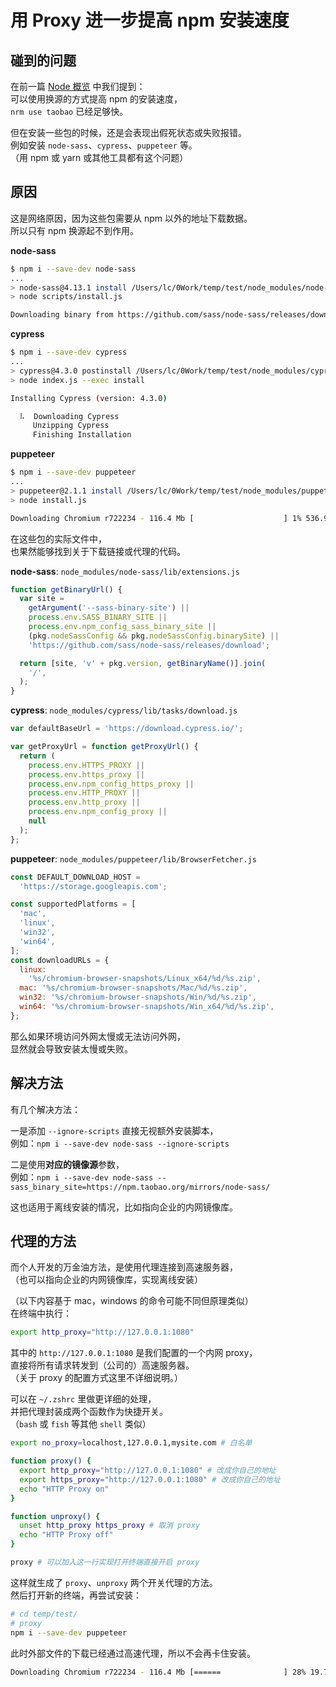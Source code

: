 # 用 Proxy 进一步提高 npm 安装速度

## 碰到的问题

在前一篇 [Node 概览](./npm-overview.md) 中我们提到：  
可以使用换源的方式提高 npm 的安装速度，  
`nrm use taobao` 已经足够快。

但在安装一些包的时候，还是会表现出假死状态或失败报错。  
例如安装 `node-sass`、`cypress`、`puppeteer` 等。  
（用 npm 或 yarn 或其他工具都有这个问题）

## 原因

这是网络原因，因为这些包需要从 npm 以外的地址下载数据。  
所以只有 npm 换源起不到作用。

**node-sass**

```bash
$ npm i --save-dev node-sass
...
> node-sass@4.13.1 install /Users/lc/0Work/temp/test/node_modules/node-sass
> node scripts/install.js

Downloading binary from https://github.com/sass/node-sass/releases/download/v4.13.1/darwin-x64-79_binding.node
```

**cypress**

```bash
$ npm i --save-dev cypress
...
> cypress@4.3.0 postinstall /Users/lc/0Work/temp/test/node_modules/cypress
> node index.js --exec install

Installing Cypress (version: 4.3.0)

  ⠧  Downloading Cypress
     Unzipping Cypress
     Finishing Installation
```

**puppeteer**

```bash
$ npm i --save-dev puppeteer
...
> puppeteer@2.1.1 install /Users/lc/0Work/temp/test/node_modules/puppeteer
> node install.js

Downloading Chromium r722234 - 116.4 Mb [                    ] 1% 536.9s
```

在这些包的实际文件中，  
也果然能够找到关于下载链接或代理的代码。

**node-sass**: `node_modules/node-sass/lib/extensions.js`

```js
function getBinaryUrl() {
  var site =
    getArgument('--sass-binary-site') ||
    process.env.SASS_BINARY_SITE ||
    process.env.npm_config_sass_binary_site ||
    (pkg.nodeSassConfig && pkg.nodeSassConfig.binarySite) ||
    'https://github.com/sass/node-sass/releases/download';

  return [site, 'v' + pkg.version, getBinaryName()].join(
    '/',
  );
}
```

**cypress**: `node_modules/cypress/lib/tasks/download.js`

```js
var defaultBaseUrl = 'https://download.cypress.io/';

var getProxyUrl = function getProxyUrl() {
  return (
    process.env.HTTPS_PROXY ||
    process.env.https_proxy ||
    process.env.npm_config_https_proxy ||
    process.env.HTTP_PROXY ||
    process.env.http_proxy ||
    process.env.npm_config_proxy ||
    null
  );
};
```

**puppeteer**: `node_modules/puppeteer/lib/BrowserFetcher.js`

```js
const DEFAULT_DOWNLOAD_HOST =
  'https://storage.googleapis.com';

const supportedPlatforms = [
  'mac',
  'linux',
  'win32',
  'win64',
];
const downloadURLs = {
  linux:
    '%s/chromium-browser-snapshots/Linux_x64/%d/%s.zip',
  mac: '%s/chromium-browser-snapshots/Mac/%d/%s.zip',
  win32: '%s/chromium-browser-snapshots/Win/%d/%s.zip',
  win64: '%s/chromium-browser-snapshots/Win_x64/%d/%s.zip',
};
```

那么如果环境访问外网太慢或无法访问外网，  
显然就会导致安装太慢或失败。

## 解决方法

有几个解决方法：

一是添加 `--ignore-scripts` 直接无视额外安装脚本，  
例如：`npm i --save-dev node-sass --ignore-scripts`

二是使用**对应的镜像源**参数，  
例如：`npm i --save-dev node-sass --sass_binary_site=https://npm.taobao.org/mirrors/node-sass/`

这也适用于离线安装的情况，比如指向企业的内网镜像库。

## 代理的方法

而个人开发的万金油方法，是使用代理连接到高速服务器，  
（也可以指向企业的内网镜像库，实现离线安装）

（以下内容基于 mac，windows 的命令可能不同但原理类似）  
在终端中执行：

```bash
export http_proxy="http://127.0.0.1:1080"
```

其中的 `http://127.0.0.1:1080` 是我们配置的一个内网 proxy，  
直接将所有请求转发到（公司的）高速服务器。  
（关于 proxy 的配置方式这里不详细说明。）

可以在 `~/.zshrc` 里做更详细的处理，  
并把代理封装成两个函数作为快捷开关。  
（`bash` 或 `fish` 等其他 `shell` 类似）

```bash
export no_proxy=localhost,127.0.0.1,mysite.com # 白名单

function proxy() {
  export http_proxy="http://127.0.0.1:1080" # 改成你自己的地址
  export https_proxy="http://127.0.0.1:1080" # 改成你自己的地址
  echo "HTTP Proxy on"
}

function unproxy() {
  unset http_proxy https_proxy # 取消 proxy
  echo "HTTP Proxy off"
}

proxy # 可以加入这一行实现打开终端直接开启 proxy
```

这样就生成了 `proxy`、`unproxy` 两个开关代理的方法。  
然后打开新的终端，再尝试安装：

```bash
# cd temp/test/
# proxy
npm i --save-dev puppeteer
```

此时外部文件的下载已经通过高速代理，所以不会再卡住安装。

```bash
Downloading Chromium r722234 - 116.4 Mb [======              ] 28% 19.7s
```

